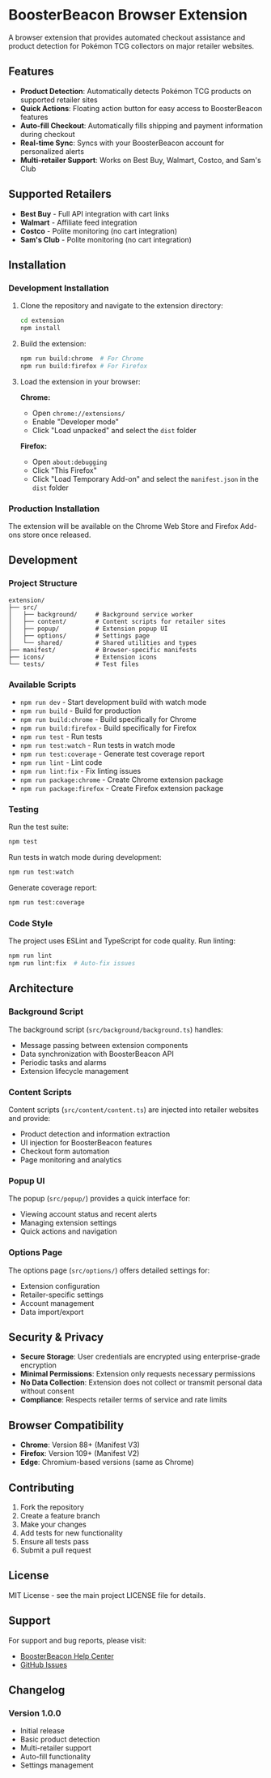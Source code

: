 # BoosterBeacon Browser Extension

A browser extension that provides automated checkout assistance and product detection for Pokémon TCG collectors on major retailer websites.

## Features

- **Product Detection**: Automatically detects Pokémon TCG products on supported retailer sites
- **Quick Actions**: Floating action button for easy access to BoosterBeacon features
- **Auto-fill Checkout**: Automatically fills shipping and payment information during checkout
- **Real-time Sync**: Syncs with your BoosterBeacon account for personalized alerts
- **Multi-retailer Support**: Works on Best Buy, Walmart, Costco, and Sam's Club

## Supported Retailers

- **Best Buy** - Full API integration with cart links
- **Walmart** - Affiliate feed integration
- **Costco** - Polite monitoring (no cart integration)
- **Sam's Club** - Polite monitoring (no cart integration)

## Installation

### Development Installation

1. Clone the repository and navigate to the extension directory:
   ```bash
   cd extension
   npm install
   ```

2. Build the extension:
   ```bash
   npm run build:chrome  # For Chrome
   npm run build:firefox # For Firefox
   ```

3. Load the extension in your browser:
   
   **Chrome:**
   - Open `chrome://extensions/`
   - Enable "Developer mode"
   - Click "Load unpacked" and select the `dist` folder
   
   **Firefox:**
   - Open `about:debugging`
   - Click "This Firefox"
   - Click "Load Temporary Add-on" and select the `manifest.json` in the `dist` folder

### Production Installation

The extension will be available on the Chrome Web Store and Firefox Add-ons store once released.

## Development

### Project Structure

```
extension/
├── src/
│   ├── background/     # Background service worker
│   ├── content/        # Content scripts for retailer sites
│   ├── popup/          # Extension popup UI
│   ├── options/        # Settings page
│   └── shared/         # Shared utilities and types
├── manifest/           # Browser-specific manifests
├── icons/              # Extension icons
└── tests/              # Test files
```

### Available Scripts

- `npm run dev` - Start development build with watch mode
- `npm run build` - Build for production
- `npm run build:chrome` - Build specifically for Chrome
- `npm run build:firefox` - Build specifically for Firefox
- `npm run test` - Run tests
- `npm run test:watch` - Run tests in watch mode
- `npm run test:coverage` - Generate test coverage report
- `npm run lint` - Lint code
- `npm run lint:fix` - Fix linting issues
- `npm run package:chrome` - Create Chrome extension package
- `npm run package:firefox` - Create Firefox extension package

### Testing

Run the test suite:

```bash
npm test
```

Run tests in watch mode during development:

```bash
npm run test:watch
```

Generate coverage report:

```bash
npm run test:coverage
```

### Code Style

The project uses ESLint and TypeScript for code quality. Run linting:

```bash
npm run lint
npm run lint:fix  # Auto-fix issues
```

## Architecture

### Background Script

The background script (`src/background/background.ts`) handles:
- Message passing between extension components
- Data synchronization with BoosterBeacon API
- Periodic tasks and alarms
- Extension lifecycle management

### Content Scripts

Content scripts (`src/content/content.ts`) are injected into retailer websites and provide:
- Product detection and information extraction
- UI injection for BoosterBeacon features
- Checkout form automation
- Page monitoring and analytics

### Popup UI

The popup (`src/popup/`) provides a quick interface for:
- Viewing account status and recent alerts
- Managing extension settings
- Quick actions and navigation

### Options Page

The options page (`src/options/`) offers detailed settings for:
- Extension configuration
- Retailer-specific settings
- Account management
- Data import/export

## Security & Privacy

- **Secure Storage**: User credentials are encrypted using enterprise-grade encryption
- **Minimal Permissions**: Extension only requests necessary permissions
- **No Data Collection**: Extension does not collect or transmit personal data without consent
- **Compliance**: Respects retailer terms of service and rate limits

## Browser Compatibility

- **Chrome**: Version 88+ (Manifest V3)
- **Firefox**: Version 109+ (Manifest V2)
- **Edge**: Chromium-based versions (same as Chrome)

## Contributing

1. Fork the repository
2. Create a feature branch
3. Make your changes
4. Add tests for new functionality
5. Ensure all tests pass
6. Submit a pull request

## License

MIT License - see the main project LICENSE file for details.

## Support

For support and bug reports, please visit:
- [BoosterBeacon Help Center](https://boosterbeacon.com/help)
- [GitHub Issues](https://github.com/curtesyflush1/booster/issues)

## Changelog

### Version 1.0.0
- Initial release
- Basic product detection
- Multi-retailer support
- Auto-fill functionality
- Settings management